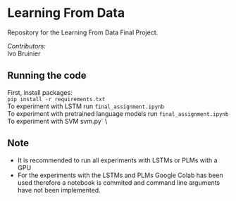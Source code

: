 # Learning From Data
Repository for the Learning From Data Final Project. 

*Contributors:* \
Ivo Bruinier 


## Running the code
First, install packages: \
`pip install -r requirements.txt` \
To experiment with LSTM run `final_assignment.ipynb` \
To experiment with pretrained language models  run `final_assignment.ipynb` \
To experiment with SVM svm.py` \

## Note

- It is recommended to run all experiments with LSTMs or PLMs with a GPU
- For the experiments with the LSTMs and PLMs Google Colab has been used therefore a notebook is commited and command line arguments have not been implemented.
